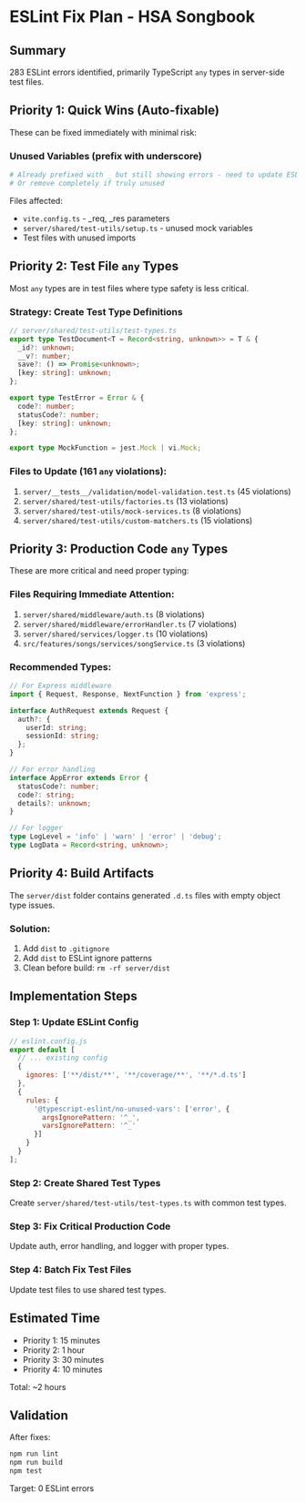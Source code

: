 # ESLint Fix Plan - HSA Songbook

## Summary
283 ESLint errors identified, primarily TypeScript `any` types in server-side test files.

## Priority 1: Quick Wins (Auto-fixable)
These can be fixed immediately with minimal risk:

### Unused Variables (prefix with underscore)
```bash
# Already prefixed with _ but still showing errors - need to update ESLint config
# Or remove completely if truly unused
```

Files affected:
- `vite.config.ts` - _req, _res parameters
- `server/shared/test-utils/setup.ts` - unused mock variables
- Test files with unused imports

## Priority 2: Test File `any` Types
Most `any` types are in test files where type safety is less critical.

### Strategy: Create Test Type Definitions
```typescript
// server/shared/test-utils/test-types.ts
export type TestDocument<T = Record<string, unknown>> = T & {
  _id?: unknown;
  __v?: number;
  save?: () => Promise<unknown>;
  [key: string]: unknown;
};

export type TestError = Error & {
  code?: number;
  statusCode?: number;
  [key: string]: unknown;
};

export type MockFunction = jest.Mock | vi.Mock;
```

### Files to Update (161 `any` violations):
1. `server/__tests__/validation/model-validation.test.ts` (45 violations)
2. `server/shared/test-utils/factories.ts` (13 violations)
3. `server/shared/test-utils/mock-services.ts` (8 violations)
4. `server/shared/test-utils/custom-matchers.ts` (15 violations)

## Priority 3: Production Code `any` Types
These are more critical and need proper typing:

### Files Requiring Immediate Attention:
1. `server/shared/middleware/auth.ts` (8 violations)
2. `server/shared/middleware/errorHandler.ts` (7 violations)
3. `server/shared/services/logger.ts` (10 violations)
4. `src/features/songs/services/songService.ts` (3 violations)

### Recommended Types:
```typescript
// For Express middleware
import { Request, Response, NextFunction } from 'express';

interface AuthRequest extends Request {
  auth?: {
    userId: string;
    sessionId: string;
  };
}

// For error handling
interface AppError extends Error {
  statusCode?: number;
  code?: string;
  details?: unknown;
}

// For logger
type LogLevel = 'info' | 'warn' | 'error' | 'debug';
type LogData = Record<string, unknown>;
```

## Priority 4: Build Artifacts
The `server/dist` folder contains generated `.d.ts` files with empty object type issues.

### Solution:
1. Add `dist` to `.gitignore`
2. Add `dist` to ESLint ignore patterns
3. Clean before build: `rm -rf server/dist`

## Implementation Steps

### Step 1: Update ESLint Config
```javascript
// eslint.config.js
export default [
  // ... existing config
  {
    ignores: ['**/dist/**', '**/coverage/**', '**/*.d.ts']
  },
  {
    rules: {
      '@typescript-eslint/no-unused-vars': ['error', {
        argsIgnorePattern: '^_',
        varsIgnorePattern: '^_'
      }]
    }
  }
];
```

### Step 2: Create Shared Test Types
Create `server/shared/test-utils/test-types.ts` with common test types.

### Step 3: Fix Critical Production Code
Update auth, error handling, and logger with proper types.

### Step 4: Batch Fix Test Files
Update test files to use shared test types.

## Estimated Time
- Priority 1: 15 minutes
- Priority 2: 1 hour
- Priority 3: 30 minutes
- Priority 4: 10 minutes

Total: ~2 hours

## Validation
After fixes:
```bash
npm run lint
npm run build
npm test
```

Target: 0 ESLint errors